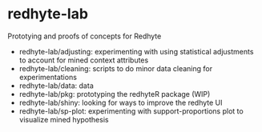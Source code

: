 # redhyte-lab

Prototying and proofs of concepts for Redhyte

- redhyte-lab/adjusting: experimenting with using statistical adjustments to account for mined context attributes
- redhyte-lab/cleaning:  scripts to do minor data cleaning for experimentations
- redhyte-lab/data:      data
- redhyte-lab/pkg:       prototyping the redhyteR package (WIP)
- redhyte-lab/shiny:     looking for ways to improve the redhyte UI
- redhyte-lab/sp-plot:   experimenting with support-proportions plot to visualize mined hypothesis

